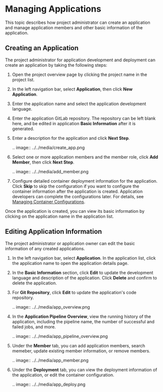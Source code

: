 # Managing Applications

This topic describes how project administrator can create an application and manage application members and other basic information of the application.

## Creating an Application <newapp>

The project administrator for application development and deployment can create an application by taking the following steps:

1. Open the project overview page by clicking the project name in the project list.

2. In the left navigation bar, select **Application**, then click **New Application**.

3. Enter the application name and select the application development language.

4. Enter the application GitLab repository. The repository can be left blank here, and be edited in application **Basic Information** after it is generated.

5. Enter a description for the application and click **Next Step**.

   .. image:: ../../media/create_app.png

6. Select one or more application members and the member role, click **Add Member**, then click **Next Step**.

   .. image:: ../../media/add_member.png

7. Configure detailed container deployment information for the application. Click **Skip** to skip the configuration if you want to configure the container information after the application is created. Application developers can complete the configurations later. For details, see [Managing Container Configurations](../container/index.html).

Once the application is created, you can view its basic information by clicking on the application name in the application list.

## Editing Application Information

The project administrator or application owner can edit the basic information of any created applications.

1. In the left navigation bar, select **Application**. In the application list, click the application name to open the application details page.

2. In the **Basic Information** section, click **Edit** to update the development language and description of the application. Click **Delete** and confirm to delete the application.

3. For **Git Repository**, click **Edit** to update the application's code repository.

   .. image:: ../../media/app_overview.png

4. In the **Application Pipeline Overview**, view the running history of the application, including the pipeline name, the number of successful and failed jobs, and more.

   .. image:: ../../media/app_pipeline_overview.png

5. Under the **Member** tab, you can add application members, search memeber, update existing member information, or remove members.

   .. image:: ../../media/app_member.png

6. Under the **Deployment** tab, you can view the deployment information of the application, or edit the container configuration.

   .. image:: ../../media/app_deploy.png


<!--end-->
